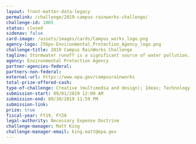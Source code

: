 ```yaml
---
layout: front-matter-data-legacy
permalink: /challenge/2019-campus-rainworks-challenge/
challenge-id: 1065
status: closed
sidenav: false
card-image: /assets/images/cards/Campus_works_logo.png
agency-logo: 256px-Environmental_Protection_Agency_logo.png
challenge-title: 2019 Campus RainWorks Challenge
tagline: Stormwater runoff is a significant source of water pollution. Help highlight the positive benefits of green stormwater infrastructure.
agency: Environmental Protection Agency
partner-agencies-federal: 
partners-non-federal: 
external-url: https://www.epa.gov/campusrainworks
total-prize-offered-cash:
type-of-challenge: Creative (multimedia and design); Ideas; Technology demonstration and hardware; Scientific
submission-start: 09/01/2019 12:00 AM
submission-end: 09/30/2019 11:59 PM
submission-link: 
prize: true
fiscal-year: FY19, FY20
legal-authority: Necessary Expense Doctrine
challenge-manager: Matt King
challenge-manager-email: king.matt@epa.gov
---
```

